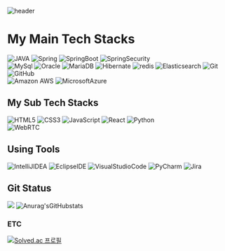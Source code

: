 ![header](https://capsule-render.vercel.app/api?type=Waving&color=timeAuto&height=300&section=header&text=Hello%20World!&desc=Welcome!%20TaeYeong%60s%20GitHub%20Profile&descAlignY=63&fontSize=90&animation=fadeIn)
# My Main Tech Stacks
![JAVA](https://img.shields.io/badge/Java-007396?style=for-the-badge&logo=OpenJDK&logoColor=white)          ![Spring](https://img.shields.io/badge/Spring-6DB33F?style=for-the-badge&logo=Spring&logoColor=white)                       ![SpringBoot](https://img.shields.io/badge/Spring%20Security-6DB33F?style=for-the-badge&logo=SpringBoot&logoColor=white)    ![SpringSecurity](https://img.shields.io/badge/Spring%20Security-6DB33F?style=for-the-badge&logo=SpringSecurity&logoColor=white)    
![MySql](https://img.shields.io/badge/MySQL-4479A1?style=for-the-badge&logo=MySQL&logoColor=white)  ![Oracle](https://img.shields.io/badge/Oracle-F80000?style=for-the-badge&logo=Oracle&logoColor=white)  ![MariaDB](https://img.shields.io/badge/MariaDB-003545?style=for-the-badge&logo=MariaDB&logoColor=white)   ![Hibernate](https://img.shields.io/badge/Hibernate-59666C?style=for-the-badge&logo=Hibernate&logoColor=white) ![redis](https://img.shields.io/badge/Redis-DC382D?style=for-the-badge&logo=Redis&logoColor=white)   ![Elasticsearch](https://img.shields.io/badge/Elasticsearch-005571?style=for-the-badge&logo=Elasticsearch&logoColor=white) 
![Git](https://img.shields.io/badge/Git-F05032?style=for-the-badge&logo=Git&logoColor=white)  ![GitHub](https://img.shields.io/badge/GitHub-181717?style=for-the-badge&logo=GitHub&logoColor=white)  
![Amazon AWS](https://img.shields.io/badge/AWS-232F3E?style=for-the-badge&logo=Amazon%20AWS&logoColor=white)   ![MicrosoftAzure](https://img.shields.io/badge/Azure-0078D4?style=for-the-badge&logo=Microsoft%20Azure&logoColor=white)   
## My Sub Tech Stacks
![HTML5](https://img.shields.io/badge/HTML5-E34F26?style=flat-square&logo=HTML5&logoColor=white) ![CSS3](https://img.shields.io/badge/CSS3-1572B6?style=flat-square&logo=CSS3&logoColor=white) ![JavaScript](https://img.shields.io/badge/JavaScript-F7DF1E?style=flat-square&logo=JavaScript&logoColor=white) ![React](https://img.shields.io/badge/React-61DAFB?style=flat-square&logo=React&logoColor=white)
![Python](https://img.shields.io/badge/Python-3776AB?style=flat-square&logo=Python&logoColor=white)  
![WebRTC](https://img.shields.io/badge/WebRTC-333333?style=flat-square&logo=WebRTC&logoColor=white)   
## Using Tools
![IntelliJIDEA](https://img.shields.io/badge/IntelliJ%20IDEA-000000?style=flat-square&logo=IntelliJ%20IDEA&logoColor=white)    ![EclipseIDE](https://img.shields.io/badge/Eclipse%20IDE-2C2255?style=flat-square&logo=EclipseIDE&logoColor=white)     ![VisualStudioCode](https://img.shields.io/badge/Visual%20Studio%20Code-007ACC?style=flat-square&logo=VisualStudioCode&logoColor=white) ![PyCharm](https://img.shields.io/badge/PyCharm-000000?style=flat-square&logo=PyCharm&logoColor=white)  ![Jira](https://img.shields.io/badge/Jira-0052CC?style=flat-square&logo=Jira&logoColor=white)   

## Git Status
![](https://github-profile-summary-cards.vercel.app/api/cards/profile-details?username=TaeYeongKwak&theme=vue) ![Anurag'sGitHubstats](https://github-readme-stats.vercel.app/api?username=TaeYeongKwak&show_icons=true) 
### ETC
[![Solved.ac 프로필](http://mazassumnida.wtf/api/v2/generate_badge?boj=abgudv6403)](https://solved.ac/abgudv6403)
